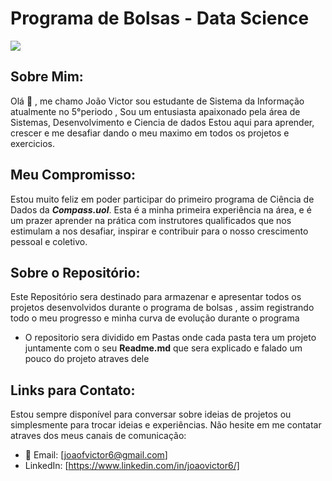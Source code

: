 # Programa de Bolsas - Data Science
<div>
  <img src="https://media.licdn.com/dms/image/D4D03AQFtD4L8kslUHw/profile-displayphoto-shrink_200_200/0/1692932801184?e=1718841600&v=beta&t=9r6ib5-P5yislaH9Ngw_M2MvOd3OdhEW69KPz9RRt3c">
</div>

## Sobre Mim:

Olá :wave: , me chamo João Victor sou estudante de Sistema da Informação atualmente no 5°periodo , Sou um entusiasta apaixonado pela área de Sistemas, Desenvolvimento e Ciencia de dados Estou aqui para aprender, crescer e me desafiar dando o meu maximo em todos os projetos e exercicios.

## Meu Compromisso:
Estou muito feliz em poder participar do primeiro programa de Ciência de Dados da **_Compass.uol_**. Esta é a minha primeira experiência na área, e é um prazer aprender na prática com instrutores qualificados que nos estimulam a nos desafiar, inspirar e contribuir para o nosso crescimento pessoal e coletivo.

## Sobre o  Repositório:
Este Repositório sera destinado para armazenar e apresentar todos os projetos desenvolvidos durante o programa de bolsas , assim registrando todo o meu progresso e minha curva de evolução durante o programa
- O repositorio sera dividido em Pastas onde cada pasta tera um projeto juntamente com o seu **Readme.md** que sera explicado e falado um pouco do projeto atraves dele

## Links para Contato:

Estou sempre disponível para conversar sobre ideias de projetos ou simplesmente para trocar ideias e experiências. Não hesite em me contatar atraves dos meus canais de comunicação:

- :e-mail: Email: [joaofvictor6@gmail.com]
- LinkedIn: [https://www.linkedin.com/in/joaovictor6/]
